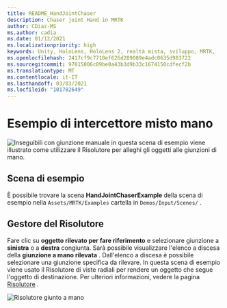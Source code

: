 ```yaml
---
title: README_HandJointChaser
description: Chaser joint Hand in MRTK
author: CDiaz-MS
ms.author: cadia
ms.date: 01/12/2021
ms.localizationpriority: high
keywords: Unity, HoloLens, HoloLens 2, realtà mista, sviluppo, MRTK,
ms.openlocfilehash: 2417cf9c7710ef626d289089e4adc0635d983722
ms.sourcegitcommit: 97815006c09be0a43b3d9b33c1674150cdfecf2b
ms.translationtype: MT
ms.contentlocale: it-IT
ms.lasthandoff: 03/03/2021
ms.locfileid: "101782649"
---
```

# <a name="hand-joint-chaser-example"></a>Esempio di intercettore misto mano

![Inseguibili con giunzione manuale in ](Images/HandJointChaser/MRTK_HandJointChaser_Main.jpg) questa scena di esempio viene illustrato come utilizzare il Risolutore per alleghi gli oggetti alle giunzioni di mano.

## <a name="example-scene"></a>Scena di esempio

È possibile trovare la scena **HandJointChaserExample** della scena di esempio nella `Assets/MRTK/Examples` cartella in `Demos/Input/Scenes/` .

## <a name="solver-handler"></a>Gestore del Risolutore

Fare clic su **oggetto rilevato per fare riferimento** e selezionare giunzione a **sinistra** o a **destra** congiunta. Sarà possibile visualizzare l'elenco a discesa della **giunzione a mano rilevata** . Dall'elenco a discesa è possibile selezionare una giunzione specifica da rilevare. In questa scena di esempio viene usato il Risolutore di viste radiali per rendere un oggetto che segue l'oggetto di destinazione. Per ulteriori informazioni, vedere la pagina [Risolutore](README_Solver.md) .

![Risolutore giunto a mano](Images/HandJointChaser/MRTK_Solver_HandJoint.jpg)
